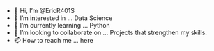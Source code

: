 - 👋 Hi, I’m @EricR401S
- 👀 I’m interested in ... Data Science
- 🌱 I’m currently learning ... Python
- 💞️ I’m looking to collaborate on ... Projects that strengthen my skills.
- 📫 How to reach me ... here

<!---
EricR401S/EricR401S is a ✨ special ✨ repository because its `README.md` (this file) appears on your GitHub profile.
You can click the Preview link to take a look at your changes.
--->
